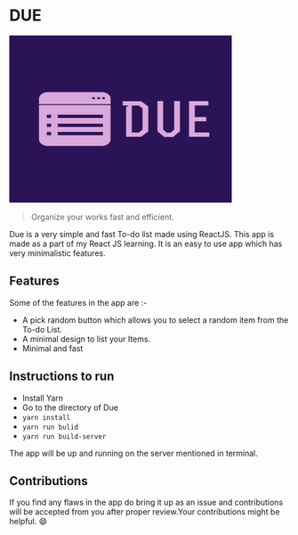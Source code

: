 # DUE

<img src="https://github.com/aswanthkoleri/Due/blob/master/logo/png/icon-left-font.png" width = "400" height= "300">
<br>

> Organize your works fast and efficient. 

Due is a very simple and fast To-do list made using ReactJS. This app is made as a part of my React JS learning. It is an easy to use app which has very minimalistic features.

## Features
Some of the features in the app are :- 

- A pick random button which allows you to select a random item from the To-do List.
- A minimal design to list your Items.
- Minimal and fast 

## Instructions to run 

- Install Yarn 
- Go to the directory of Due
- `yarn install`
- `yarn run bulid`
- `yarn run build-server`

The app will be up and running on the server mentioned in terminal.

## Contributions 
If you find any flaws in the app do bring it up as an issue and contributions will be accepted from you after proper review.Your contributions might be helpful. :smile:
